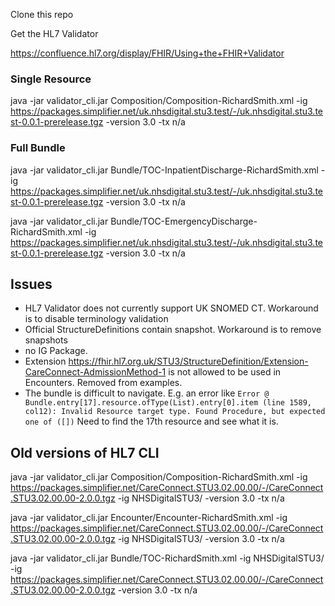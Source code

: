 Clone this repo

Get the HL7 Validator 

https://confluence.hl7.org/display/FHIR/Using+the+FHIR+Validator

### Single Resource 
java -jar validator_cli.jar Composition/Composition-RichardSmith.xml -ig https://packages.simplifier.net/uk.nhsdigital.stu3.test/-/uk.nhsdigital.stu3.test-0.0.1-prerelease.tgz -version 3.0 -tx n/a

### Full Bundle

java -jar validator_cli.jar Bundle/TOC-InpatientDischarge-RichardSmith.xml -ig https://packages.simplifier.net/uk.nhsdigital.stu3.test/-/uk.nhsdigital.stu3.test-0.0.1-prerelease.tgz -version 3.0 -tx n/a

java -jar validator_cli.jar Bundle/TOC-EmergencyDischarge-RichardSmith.xml -ig https://packages.simplifier.net/uk.nhsdigital.stu3.test/-/uk.nhsdigital.stu3.test-0.0.1-prerelease.tgz -version 3.0 -tx n/a

## Issues

- HL7 Validator does not currently support UK SNOMED CT. Workaround is to disable terminology validation
- Official StructureDefinitions contain snapshot. Workaround is to remove snapshots
- no IG Package. 
- Extension https://fhir.hl7.org.uk/STU3/StructureDefinition/Extension-CareConnect-AdmissionMethod-1 is not allowed to be used in Encounters. Removed from examples.
- The bundle is difficult to navigate. E.g. an error like `Error @ Bundle.entry[17].resource.ofType(List).entry[0].item (line 1589, col12): Invalid Resource target type. Found Procedure, but expected one of ([])` Need to find the 17th resource and see what it is.

## Old versions of HL7 CLI

java -jar validator_cli.jar Composition/Composition-RichardSmith.xml -ig https://packages.simplifier.net/CareConnect.STU3.02.00.00/-/CareConnect.STU3.02.00.00-2.0.0.tgz -ig NHSDigitalSTU3/ -version 3.0 -tx n/a

java -jar validator_cli.jar Encounter/Encounter-RichardSmith.xml -ig https://packages.simplifier.net/CareConnect.STU3.02.00.00/-/CareConnect.STU3.02.00.00-2.0.0.tgz -ig NHSDigitalSTU3/ -version 3.0 -tx n/a

java -jar validator_cli.jar Bundle/TOC-RichardSmith.xml -ig NHSDigitalSTU3/ -ig 	https://packages.simplifier.net/CareConnect.STU3.02.00.00/-/CareConnect.STU3.02.00.00-2.0.0.tgz -version 3.0 -tx n/a
